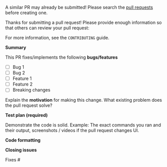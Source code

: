 <!--- NOTE: If you update me, update me on the wiki too! --->
A similar PR may already be submitted!
Please search the [pull requests](https://github.com/harrinp/PAT/pulls) before creating one.

Thanks for submitting a pull request! Please provide enough information so that others can review your pull request:

For more information, see the `CONTRIBUTING` guide.


**Summary**

<!-- Summary of the PR -->

This PR fixes/implements the following **bugs/features**

* [ ] Bug 1
* [ ] Bug 2
* [ ] Feature 1
* [ ] Feature 2
* [ ] Breaking changes

<!-- You can skip this if you're fixing a typo or similar. -->

Explain the **motivation** for making this change. What existing problem does the pull request solve?

<!-- Example: When "Adding a function to do X", explain why it is necessary to have a way to do X. -->

**Test plan (required)**

Demonstrate the code is solid. Example: The exact commands you ran and their output, screenshots / videos if the pull request changes UI.

<!-- Make sure tests are accurate, and match previous correct code if it exists. -->

**Code formatting**

<!-- Is everything commented and documented in some way? -->

**Closing issues**

<!-- Put `closes #XXXX` in your comment to auto-close the issue that your PR fixes (if such). -->
Fixes #
